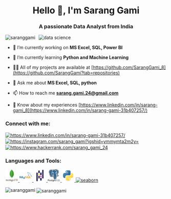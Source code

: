 <h1 align="center">Hello 👋, I'm Sarang Gami</h1>
<h3 align="center">A passionate Data Analyst from India</h3>

<img align="right" alt="data science" width="400" src="https://www.aalpha.net/wp-content/uploads/2019/10/data-science-giphy.gif">

<p align="left"> <img src="https://komarev.com/ghpvc/?username=saranggami&label=Profile%20views&color=0e75b6&style=flat" alt="saranggami" /> </p>

- 🔭 I’m currently working on **MS Excel, SQL, Power BI**

- 🌱 I’m currently learning **Python and Machine Learning**

- 👨‍💻 All of my projects are available at [https://github.com/SarangGami_8](https://github.com/SarangGami?tab=repositories)

- 💬 Ask me about **MS Excel, SQL, python**

- 📫 How to reach me **sarang.gami.24@gmail.com**

- 📄 Know about my experiences [https://www.linkedin.com/in/sarang-gami_8](https://www.linkedin.com/in/sarang-gami-31b407257/)

<h3 align="left">Connect with me:</h3>
<p align="left">
<a href="https://linkedin.com/in/https://www.linkedin.com/in/sarang-gami-31b407257/" target="blank"><img align="center" src="https://raw.githubusercontent.com/rahuldkjain/github-profile-readme-generator/master/src/images/icons/Social/linked-in-alt.svg" alt="https://www.linkedin.com/in/sarang-gami-31b407257/" height="30" width="40" /></a>
<a href="https://instagram.com/https://instagram.com/sarang_gami?igshid=ymmymta2m2y=" target="blank"><img align="center" src="https://raw.githubusercontent.com/rahuldkjain/github-profile-readme-generator/master/src/images/icons/Social/instagram.svg" alt="https://instagram.com/sarang_gami?igshid=ymmymta2m2y=" height="30" width="40" /></a>
<a href="https://www.hackerrank.com/https://www.hackerrank.com/sarang_gami_24" target="blank"><img align="center" src="https://raw.githubusercontent.com/rahuldkjain/github-profile-readme-generator/master/src/images/icons/Social/hackerrank.svg" alt="https://www.hackerrank.com/sarang_gami_24" height="30" width="40" /></a>
</p>

<h3 align="left">Languages and Tools:</h3>
<p align="left"> <a href="https://www.mongodb.com/" target="_blank" rel="noreferrer"> <img src="https://raw.githubusercontent.com/devicons/devicon/master/icons/mongodb/mongodb-original-wordmark.svg" alt="mongodb" width="40" height="40"/> </a> <a href="https://www.mysql.com/" target="_blank" rel="noreferrer"> <img src="https://raw.githubusercontent.com/devicons/devicon/master/icons/mysql/mysql-original-wordmark.svg" alt="mysql" width="40" height="40"/> </a> <a href="https://pandas.pydata.org/" target="_blank" rel="noreferrer"> <img src="https://raw.githubusercontent.com/devicons/devicon/2ae2a900d2f041da66e950e4d48052658d850630/icons/pandas/pandas-original.svg" alt="pandas" width="40" height="40"/> </a> <a href="https://www.postgresql.org" target="_blank" rel="noreferrer"> <img src="https://raw.githubusercontent.com/devicons/devicon/master/icons/postgresql/postgresql-original-wordmark.svg" alt="postgresql" width="40" height="40"/> </a> <a href="https://www.python.org" target="_blank" rel="noreferrer"> <img src="https://raw.githubusercontent.com/devicons/devicon/master/icons/python/python-original.svg" alt="python" width="40" height="40"/> </a> <a href="https://seaborn.pydata.org/" target="_blank" rel="noreferrer"> <img src="https://seaborn.pydata.org/_images/logo-mark-lightbg.svg" alt="seaborn" width="40" height="40"/> </a> </p>

<p><img align="left" src="https://github-readme-stats.vercel.app/api/top-langs?username=saranggami&show_icons=true&locale=en&layout=compact" alt="saranggami" /></p>

<p>&nbsp;<img align="center" src="https://github-readme-stats.vercel.app/api?username=saranggami&show_icons=true&locale=en" alt="saranggami" /></p>

